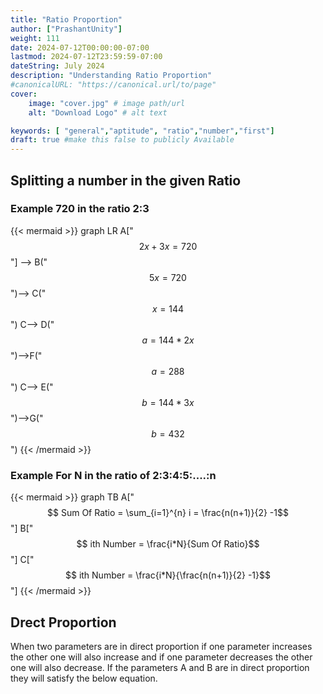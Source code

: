 ```yaml
---
title: "Ratio Proportion"
author: ["PrashantUnity"]
weight: 111
date: 2024-07-12T00:00:00-07:00
lastmod: 2024-07-12T23:59:59-07:00
dateString: July 2024  
description: "Understanding Ratio Proportion"
#canonicalURL: "https://canonical.url/to/page"
cover:
    image: "cover.jpg" # image path/url
    alt: "Download Logo" # alt text 

keywords: [ "general","aptitude", "ratio","number","first"]
draft: true #make this false to publicly Available
---
```



## Splitting a number in the given Ratio

### Example 720 in the ratio 2:3

{{< mermaid >}}
 graph LR
      A["$$2x+3x=720$$"] --> B("$$5x=720$$")--> C("$$x=144$$")
      C--> D("$$a=144*2x$$")-->F("$$a=288$$")
      C--> E("$$b=144*3x$$")-->G("$$b=432$$")
{{< /mermaid >}}

### Example For N in the ratio of 2:3:4:5:....:n

{{< mermaid >}}
 graph TB
      A["$$ Sum Of Ratio = \sum_{i=1}^{n} i = \frac{n(n+1)}{2} -1$$"]
      B["$$ ith Number = \frac{i*N}{Sum Of Ratio}$$"]
      C["$$ ith Number = \frac{i*N}{\frac{n(n+1)}{2} -1}$$"]
{{< /mermaid >}}

## Drect Proportion

When two parameters are in direct proportion if one parameter
increases the other one will also increase and if one parameter decreases
the other one will also decrease.
If the parameters A and B are in direct proportion they will satisfy the
below equation.

